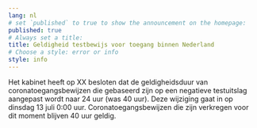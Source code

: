 ```yaml
---
lang: nl
# set `published` to true to show the announcement on the homepage:
published: true
# Always set a title:
title: Geldigheid testbewijs voor toegang binnen Nederland
# Choose a style: error or info
style: info
---
```

Het kabinet heeft op XX besloten dat de geldigheidsduur van coronatoegangsbewijzen die gebaseerd zijn op een negatieve testuitslag aangepast wordt naar 24 uur (was 40 uur). Deze wijziging gaat in op dinsdag 13 juli 0:00 uur. Coronatoegangsbewijzen die zijn verkregen voor dit moment blijven 40 uur geldig.
